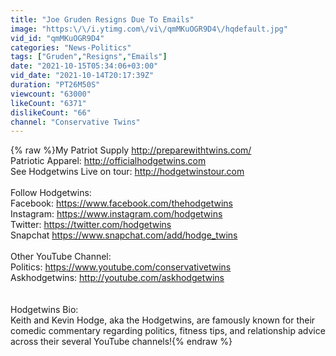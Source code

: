 ```yaml
---
title: "Joe Gruden Resigns Due To Emails"
image: "https:\/\/i.ytimg.com\/vi\/qmMKuOGR9D4\/hqdefault.jpg"
vid_id: "qmMKuOGR9D4"
categories: "News-Politics"
tags: ["Gruden","Resigns","Emails"]
date: "2021-10-15T05:34:06+03:00"
vid_date: "2021-10-14T20:17:39Z"
duration: "PT26M50S"
viewcount: "63000"
likeCount: "6371"
dislikeCount: "66"
channel: "Conservative Twins"
---
```

{% raw %}My Patriot Supply <a rel="nofollow" target="blank" href="http://preparewithtwins.com/">http://preparewithtwins.com/</a><br />Patriotic Apparel: <a rel="nofollow" target="blank" href="http://officialhodgetwins.com">http://officialhodgetwins.com</a><br />See Hodgetwins Live on tour: <a rel="nofollow" target="blank" href="http://hodgetwinstour.com">http://hodgetwinstour.com</a><br /><br />Follow Hodgetwins:<br />Facebook: <a rel="nofollow" target="blank" href="https://www.facebook.com/thehodgetwins">https://www.facebook.com/thehodgetwins</a><br />Instagram: <a rel="nofollow" target="blank" href="https://www.instagram.com/hodgetwins">https://www.instagram.com/hodgetwins</a><br />Twitter: <a rel="nofollow" target="blank" href="https://twitter.com/hodgetwins">https://twitter.com/hodgetwins</a><br />Snapchat <a rel="nofollow" target="blank" href="https://www.snapchat.com/add/hodge_twins">https://www.snapchat.com/add/hodge_twins</a><br /><br />Other YouTube Channel:<br />Politics: <a rel="nofollow" target="blank" href="https://www.youtube.com/conservativetwins">https://www.youtube.com/conservativetwins</a><br />Askhodgetwins: <a rel="nofollow" target="blank" href="http://youtube.com/askhodgetwins">http://youtube.com/askhodgetwins</a> <br /><br /><br />Hodgetwins Bio:<br />Keith and Kevin Hodge, aka the Hodgetwins, are famously known for their comedic commentary regarding politics, fitness tips, and relationship advice across their several YouTube channels!{% endraw %}
